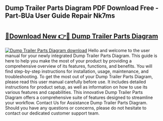 ## Dump Trailer Parts Diagram PDF Download Free - Part-BUa User Guide Repair Nk7ms

# <h2><a href="http://dfm8lcw.blite.top/?on=Dump+Trailer+Parts+Diagram">🔗Download New 👉🔴 Dump Trailer Parts Diagram</a></h2>

[![Dump Trailer Parts Diagram download](https://i.imgur.com/lujVjoI.png)](http://dfm8lcw.blite.top/?on=Dump+Trailer+Parts+Diagram)
Hello and welcome to the user manual for your newly integrated Dump Trailer Parts Diagram. This guide is here to help you make the most of your product by providing a comprehensive overview of its features, functions, and benefits. You will find step-by-step instructions for installation, usage, maintenance, and troubleshooting. To get the most out of your Dump Trailer Parts Diagram, please read this user manual carefully before use. It includes detailed instructions for product setup, as well as information on how to use its various features and capabilities. This innovative Dump Trailer Parts Diagram offers a comprehensive suite of features designed to streamline your workflow. Contact Us for Assistance Dump Trailer Parts Diagram. Should you have any questions or concerns, please do not hesitate to contact our dedicated customer support team.
